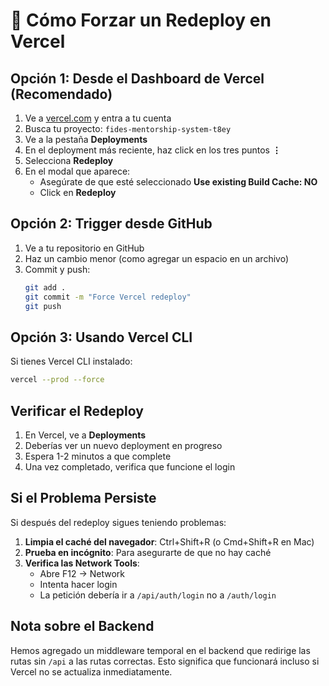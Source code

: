 # 🚀 Cómo Forzar un Redeploy en Vercel

## Opción 1: Desde el Dashboard de Vercel (Recomendado)

1. Ve a [vercel.com](https://vercel.com) y entra a tu cuenta
2. Busca tu proyecto: `fides-mentorship-system-t8ey`
3. Ve a la pestaña **Deployments**
4. En el deployment más reciente, haz click en los tres puntos **⋮**
5. Selecciona **Redeploy**
6. En el modal que aparece:
   - Asegúrate de que esté seleccionado **Use existing Build Cache: NO**
   - Click en **Redeploy**

## Opción 2: Trigger desde GitHub

1. Ve a tu repositorio en GitHub
2. Haz un cambio menor (como agregar un espacio en un archivo)
3. Commit y push:
   ```bash
   git add .
   git commit -m "Force Vercel redeploy"
   git push
   ```

## Opción 3: Usando Vercel CLI

Si tienes Vercel CLI instalado:
```bash
vercel --prod --force
```

## Verificar el Redeploy

1. En Vercel, ve a **Deployments**
2. Deberías ver un nuevo deployment en progreso
3. Espera 1-2 minutos a que complete
4. Una vez completado, verifica que funcione el login

## Si el Problema Persiste

Si después del redeploy sigues teniendo problemas:

1. **Limpia el caché del navegador**: Ctrl+Shift+R (o Cmd+Shift+R en Mac)
2. **Prueba en incógnito**: Para asegurarte de que no hay caché
3. **Verifica las Network Tools**: 
   - Abre F12 → Network
   - Intenta hacer login
   - La petición debería ir a `/api/auth/login` no a `/auth/login`

## Nota sobre el Backend

Hemos agregado un middleware temporal en el backend que redirige las rutas sin `/api` a las rutas correctas. Esto significa que funcionará incluso si Vercel no se actualiza inmediatamente.